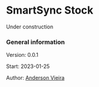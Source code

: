 <p align="center">
  <h1>SmartSync Stock</h1>
  <p>Under construction</p>
</p>

### General information

Version: 0.0.1

Start: 2023-01-25

Author: [Anderson Vieira](https://www.linkedin.com/in/vieira-a/)
